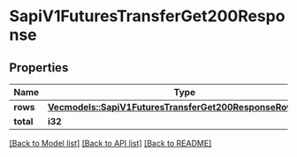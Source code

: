 # SapiV1FuturesTransferGet200Response

## Properties

Name | Type | Description | Notes
------------ | ------------- | ------------- | -------------
**rows** | [**Vec<models::SapiV1FuturesTransferGet200ResponseRowsInner>**](_sapi_v1_futures_transfer_get_200_response_rows_inner.md) |  | 
**total** | **i32** |  | 

[[Back to Model list]](../README.md#documentation-for-models) [[Back to API list]](../README.md#documentation-for-api-endpoints) [[Back to README]](../README.md)


